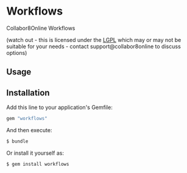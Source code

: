 # Workflows
Collabor8Online Workflows

(watch out - this is licensed under the [LGPL](/LICENCE) which may or may not be suitable for your needs - contact support@collabor8online to discuss options)

## Usage


## Installation
Add this line to your application's Gemfile:

```ruby
gem "workflows"
```

And then execute:
```bash
$ bundle
```

Or install it yourself as:
```bash
$ gem install workflows
```

